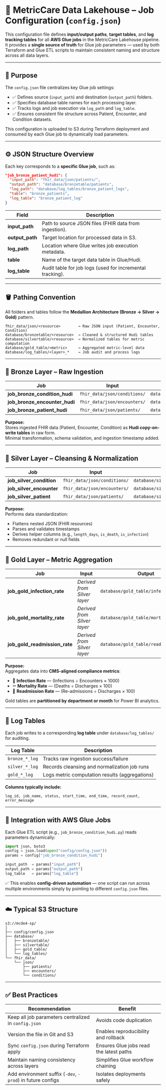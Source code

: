 # 📁 MetricCare Data Lakehouse – Job Configuration (`config.json`)

This configuration file defines **input/output paths**, **target tables**, and **log tracking tables** for all **AWS Glue jobs** in the MetricCare Lakehouse pipeline.  
It provides a **single source of truth** for Glue job parameters — used by both Terraform and Glue ETL scripts to maintain consistent naming and structure across all data layers.

---

## 🧩 Purpose

The `config.json` file centralizes key Glue job settings:

- ✅ Defines source (`input_path`) and destination (`output_path`) folders.  
- ✅ Specifies database table names for each processing layer.  
- ✅ Tracks logs and job execution via `log_path` and `log_table`.  
- ✅ Ensures consistent file structure across Patient, Encounter, and Condition datasets.

This configuration is uploaded to S3 during Terraform deployment and consumed by each Glue job to dynamically load parameters.

---

## ⚙️ JSON Structure Overview

Each key corresponds to a **specific Glue job**, such as:
```json
"job_bronze_patient_hudi": {
  "input_path": "fhir_data/json/patients/",
  "output_path": "database/bronzetable/patients",
  "log_path": "database/log_tables/bronze_patient_logs",
  "table": "bronze_patients",
  "log_table": "bronze_patient_log"
}
```

| Field | Description |
|--------|--------------|
| **input_path** | Path to source JSON files (FHIR data from ingestion). |
| **output_path** | Target location for processed data in S3. |
| **log_path** | Location where Glue writes job execution metadata. |
| **table** | Name of the target data table in Glue/Hudi. |
| **log_table** | Audit table for job logs (used for incremental tracking). |

---

## 🪣 Pathing Convention

All folders and tables follow the **Medallion Architecture (Bronze → Silver → Gold)** pattern.

```
fhir_data/json/<resource>        → Raw JSON input (Patient, Encounter, Condition)
database/bronzetable/<resource>  → Cleaned & structured Hudi tables
database/silvertable/<resource>  → Normalized tables for metric computation
database/gold_table/<metric>     → Aggregated metric-level data
database/log_tables/<layer>_*    → Job audit and process logs
```

---

## 🥉 Bronze Layer – Raw Ingestion

| Job | Input | Output | Table | Log Table |
|------|--------|----------|----------|-------------|
| **job_bronze_condition_hudi** | `fhir_data/json/conditions/` | `database/bronzetable/conditions` | `bronze_condition` | `bronze_condition_log` |
| **job_bronze_encounter_hudi** | `fhir_data/json/encounters/` | `database/bronzetable/encounters` | `bronze_encounter` | `bronze_encounter_log` |
| **job_bronze_patient_hudi** | `fhir_data/json/patients/` | `database/bronzetable/patients` | `bronze_patients` | `bronze_patient_log` |

**Purpose:**  
Stores ingested FHIR data (Patient, Encounter, Condition) as **Hudi copy-on-write tables** in raw form.  
Minimal transformation, schema validation, and ingestion timestamp added.

---

## 🥈 Silver Layer – Cleansing & Normalization

| Job | Input | Output | Table | Log Table |
|------|--------|----------|----------|-------------|
| **job_silver_condition** | `fhir_data/json/conditions/` | `database/silvertable/conditions` | `silver_condition` | `silver_condition_log` |
| **job_silver_encounter** | `fhir_data/json/encounters/` | `database/silvertable/encounters` | `silver_encounter` | `silver_encounter_log` |
| **job_silver_patient** | `fhir_data/json/patients/` | `database/silvertable/patients` | `silver_patients` | `silver_patient_log` |

**Purpose:**  
Performs data standardization:
- Flattens nested JSON (FHIR resources)  
- Parses and validates timestamps  
- Derives helper columns (e.g., `length_days`, `is_death`, `is_infection`)  
- Removes redundant or null fields  

---

## 🥇 Gold Layer – Metric Aggregation

| Job | Input | Output | Table | Log Table |
|------|--------|----------|----------|-------------|
| **job_gold_infection_rate** | *Derived from Silver layer* | `database/gold_table/infection_rate` | `gold_infection_rate` | `gold_infection_log` |
| **job_gold_mortality_rate** | *Derived from Silver layer* | `database/gold_table/mortality_rate` | `gold_mortality_rate` | `gold_mortality_rate_log` |
| **job_gold_readmission_rate** | *Derived from Silver layer* | `database/gold_table/readmission_rate` | `gold_readmission_rate` | `gold_readmission_rate_log` |

**Purpose:**  
Aggregates data into **CMS-aligned compliance metrics**:
- 🧬 **Infection Rate** — (Infections ÷ Encounters × 1000)  
- ⚰️ **Mortality Rate** — (Deaths ÷ Discharges × 100)  
- 🔁 **Readmission Rate** — (Re-admissions ÷ Discharges × 100)

Gold tables are **partitioned by department or month** for Power BI analytics.

---

## 🧾 Log Tables

Each job writes to a corresponding **log table** under `database/log_tables/` for auditing.

| Log Table | Description |
|-------------|--------------|
| `bronze_*_log` | Tracks raw ingestion success/failure |
| `silver_*_log` | Records cleansing and normalization job runs |
| `gold_*_log` | Logs metric computation results (aggregations) |

**Columns typically include:**
```
log_id, job_name, status, start_time, end_time, record_count, error_message
```

---

## 🔗 Integration with AWS Glue Jobs

Each Glue ETL script (e.g., `job_bronze_condition_hudi.py`) reads parameters dynamically:
```python
import json, boto3
config = json.load(open("config/config.json"))
params = config["job_bronze_condition_hudi"]

input_path  = params["input_path"]
output_path = params["output_path"]
log_table   = params["log_table"]
```

✅ This enables **config-driven automation** — one script can run across multiple environments simply by pointing to different `config.json` files.

---

## ☁️ Typical S3 Structure

```
s3://mcde4-sp/
│
├── config/config.json
├── database/
│   ├── bronzetable/
│   ├── silvertable/
│   ├── gold_table/
│   └── log_tables/
└── fhir_data/
    └── json/
        ├── patients/
        ├── encounters/
        └── conditions/
```

---

## ✅ Best Practices

| Recommendation | Benefit |
|----------------|----------|
| Keep all job parameters centralized in `config.json` | Avoids code duplication |
| Version the file in Git and S3 | Enables reproducibility and rollback |
| Sync `config.json` during Terraform apply | Ensures Glue jobs read the latest paths |
| Maintain naming consistency across layers | Simplifies Glue workflow chaining |
| Add environment suffix (`-dev`, `-prod`) in future configs | Isolates deployments safely |
